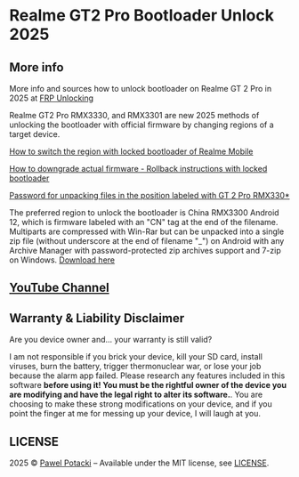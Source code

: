 # Realme GT2 Pro Bootloader Unlock 2025

## More info

More info and sources how to unlock bootloader on Realme GT 2 Pro in 2025 at [FRP Unlocking](https://frpunlocking.com)

Realme GT2 Pro RMX3330, and RMX3301 are new 2025 methods of unlocking the bootloader with official firmware by changing regions of a target device.

[How to switch the region with locked bootloader of Realme Mobile](https://frpunlocking.com/change-the-region-of-a-realme-device-with-locked-bootloader/)

[How to downgrade actual firmware - Rollback instructions with locked bootloader](https://frpunlocking.com/rollback-realme-phone-via-rollback-package/)

[Password for unpacking files in the position labeled with GT 2 Pro RMX330*](https://frpunlocking.com/diy-unlock/realme-bootloader-unlock/)

The preferred region to unlock the bootloader is China RMX3300 Android 12, which is firmware labeled with an "CN" tag at the end of the filename.  Multiparts are compressed with Win-Rar but can be unpacked into a single zip file (without underscore at the end of filename "_") on Android with any Archive Manager with password-protected zip archives support and 7-zip on Windows. [Download here](https://github.com/frpunlocking-com/realme-gt2-pro-bootloader-unlock-sources/releases/tag/1.0-2025-BL)

## [YouTube Channel](https://www.youtube.com/@FRPUnlocking_com)

## Warranty & Liability Disclaimer

Are you device owner and... your warranty is still valid?

I am not responsible if you brick your device, kill your SD card, install viruses, burn the battery, trigger thermonuclear war, or lose your job because the alarm app failed. Please research any features included in this software **before using it! You must be the rightful owner of the device you are modifying and have the legal right to alter its software.**. You are choosing to make these strong modifications on your device, and if you point the finger at me for messing up your device, I will laugh at you.

## LICENSE

2025 &copy; [Pawel Potacki](https://potacki.com) &ndash; Available under the MIT license, see [LICENSE](LICENSE).
